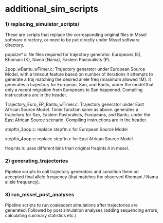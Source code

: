 # additional_sim_scripts

### 1) replacing_simulator_scripts/

These are scripts that replace the corresponding original files in Mssel software directory, or need to be put directly under Mssel software directory. 

popsize*.c: Ne files required for trajectory generator. Europeans (E), Khomani (K), Nama (Nama), Eastern Pastoralists (P).

2pop_wBantu_wTimer.c: Trajectory generator under European Source Model, with a timeout feature based on number of iterations it attempts to generate a traj matching the desired allele freq (maximum allowed 1M). It generates a trajectory for European, San, and Bantu, under the model that only a recent migration from Europeans to San happened. Compiling instrucstions are in the header.

Trajectory_Euro_EP_Bantu_wTimer.c: Trajectory generator under East African Source Model. Timer function same as above. generates a trajectory for San, Eastern Pastoralists, Europeans, and Bantu, under the East African Source scenario. Compiling instructions are in the header.

stepftn_3pop.c: replace stepftn.c for European Source Model

stepftn_4pop.c: replace stepftn.c for East African Source Model

freqints.h: uses different bins than original freqints.h in mssel.

### 2) generating_trajectories

Pipeline scripts to call trajectory generators and condition them on accepted final allele frequency (that matches the observed Khomani / Nama allele frequency). 

### 3) run_mssel_post_analyses

Pipeline scripts to run coalescent simulations after trajectories are generated. Followed by post simulation analyses (adding sequencing errors, calculating summary statistics etc.) 
